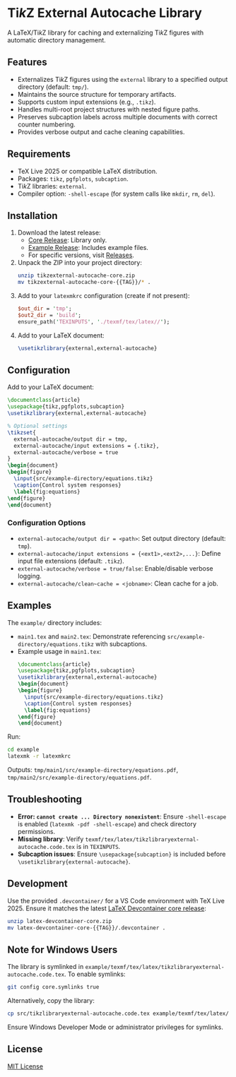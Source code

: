 # Ti*k*Z External Autocache Library

A LaTeX/Ti*k*Z library for caching and externalizing Ti*k*Z figures with automatic directory management.

<!-- BEGIN FEATURES -->
## Features
- Externalizes Ti*k*Z figures using the `external` library to a specified output directory (default: `tmp/`).
- Maintains the source structure for temporary artifacts.
- Supports custom input extensions (e.g., `.tikz`).
- Handles multi-root project structures with nested figure paths.
- Preserves subcaption labels across multiple documents with correct counter numbering.
- Provides verbose output and cache cleaning capabilities.
<!-- END FEATURES -->

<!-- BEGIN REQUIREMENTS -->
## Requirements
- TeX Live 2025 or compatible LaTeX distribution.
- Packages: `tikz`, `pgfplots`, `subcaption`.
- Ti*k*Z libraries: `external`.
- Compiler option: `-shell-escape` (for system calls like `mkdir`, `rm`, `del`).
<!-- END REQUIREMENTS -->

<!-- BEGIN INSTALLATION -->
## Installation
1. Download the latest release:
   - [Core Release](https://github.com/mw88-personal/tikzexternal-autocache/releases/latest/download/tikzexternal-autocache-core.zip): Library only.
   - [Example Release](https://github.com/mw88-personal/tikzexternal-autocache/releases/latest/download/tikzexternal-autocache-example.zip): Includes example files.
   - For specific versions, visit [Releases](https://github.com/mw88-personal/tikzexternal-autocache/releases).
2. Unpack the ZIP into your project directory:
   ```bash
   unzip tikzexternal-autocache-core.zip
   mv tikzexternal-autocache-core-{{TAG}}/* .
   ```
3. Add to your `latexmkrc` configuration (create if not present):
   ```perl
   $out_dir = 'tmp';
   $out2_dir = 'build';
   ensure_path('TEXINPUTS', './texmf/tex/latex//');
   ```
4. Add to your LaTeX document:
   ```latex
   \usetikzlibrary{external,external-autocache}
   ```
<!-- END INSTALLATION -->

<!-- BEGIN CONFIG -->
## Configuration
Add to your LaTeX document:
```latex
\documentclass{article}
\usepackage{tikz,pgfplots,subcaption}
\usetikzlibrary{external,external-autocache}

% Optional settings
\tikzset{
  external-autocache/output dir = tmp,
  external-autocache/input extensions = {.tikz},
  external-autocache/verbose = true
}
\begin{document}
\begin{figure}
  \input{src/example-directory/equations.tikz}
  \caption{Control system responses}
  \label{fig:equations}
\end{figure}
\end{document}
```

### Configuration Options
- `external-autocache/output dir = <path>`: Set output directory (default: `tmp`).
- `external-autocache/input extensions = {<ext1>,<ext2>,...}`: Define input file extensions (default: `.tikz`).
- `external-autocache/verbose = true/false`: Enable/disable verbose logging.
- `external-autocache/clean~cache = <jobname>`: Clean cache for a job.
<!-- END CONFIG -->

<!-- BEGIN EXAMPLES -->
## Examples
The `example/` directory includes:
- `main1.tex` and `main2.tex`: Demonstrate referencing `src/example-directory/equations.tikz` with subcaptions.
- Example usage in `main1.tex`:
  ```latex
  \documentclass{article}
  \usepackage{tikz,pgfplots,subcaption}
  \usetikzlibrary{external,external-autocache}
  \begin{document}
  \begin{figure}
    \input{src/example-directory/equations.tikz}
    \caption{Control system responses}
    \label{fig:equations}
  \end{figure}
  \end{document}
  ```
Run:
```bash
cd example
latexmk -r latexmkrc
```
Outputs: `tmp/main1/src/example-directory/equations.pdf`, `tmp/main2/src/example-directory/equations.pdf`.
<!-- END EXAMPLES -->

<!-- BEGIN TROUBLESHOOTING -->
## Troubleshooting
- **Error: `cannot create ... Directory nonexistent`**: Ensure `-shell-escape` is enabled (`latexmk -pdf -shell-escape`) and check directory permissions.
- **Missing library**: Verify `texmf/tex/latex/tikzlibraryexternal-autocache.code.tex` is in `TEXINPUTS`.
- **Subcaption issues**: Ensure `\usepackage{subcaption}` is included before `\usetikzlibrary{external-autocache}`.
<!-- END TROUBLESHOOTING -->

<!-- BEGIN DEVELOPMENT -->
## Development
Use the provided `.devcontainer/` for a VS Code environment with TeX Live 2025. Ensure it matches the latest [LaTeX Devcontainer core release](https://github.com/mw88-personal/devcontainer-latex/releases/latest/download/latex-devcontainer-core.zip):
```bash
unzip latex-devcontainer-core.zip
mv latex-devcontainer-core-{{TAG}}/.devcontainer .
```
<!-- END DEVELOPMENT -->

<!-- BEGIN WINDOWS -->
## Note for Windows Users
The library is symlinked in `example/texmf/tex/latex/tikzlibraryexternal-autocache.code.tex`. To enable symlinks:
```bash
git config core.symlinks true
```
Alternatively, copy the library:
```bash
cp src/tikzlibraryexternal-autocache.code.tex example/texmf/tex/latex/
```
Ensure Windows Developer Mode or administrator privileges for symlinks.
<!-- END WINDOWS -->

<!-- BEGIN LICENSE -->
## License
[MIT License](LICENSE)
<!-- END LICENSE -->
